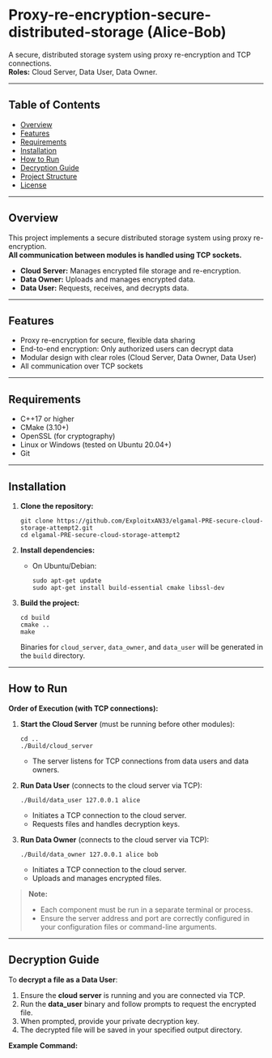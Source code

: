 # Proxy-re-encryption-secure-distributed-storage (Alice-Bob)

A secure, distributed storage system using proxy re-encryption and TCP connections.  
**Roles:** Cloud Server, Data User, Data Owner.

---

## Table of Contents

- [Overview](#overview)
- [Features](#features)
- [Requirements](#requirements)
- [Installation](#installation)
- [How to Run](#how-to-run)
- [Decryption Guide](#decryption-guide)
- [Project Structure](#project-structure)
- [License](#license)

---

## Overview

This project implements a secure distributed storage system using proxy re-encryption.  
**All communication between modules is handled using TCP sockets.**

- **Cloud Server:** Manages encrypted file storage and re-encryption.
- **Data Owner:** Uploads and manages encrypted data.
- **Data User:** Requests, receives, and decrypts data.

---

## Features

- Proxy re-encryption for secure, flexible data sharing
- End-to-end encryption: Only authorized users can decrypt data
- Modular design with clear roles (Cloud Server, Data Owner, Data User)
- All communication over TCP sockets

---

## Requirements

- C++17 or higher
- CMake (3.10+)
- OpenSSL (for cryptography)
- Linux or Windows (tested on Ubuntu 20.04+)
- Git

---

## Installation

1. **Clone the repository:**
    ```
    git clone https://github.com/ExploitxAN33/elgamal-PRE-secure-cloud-storage-attempt2.git
    cd elgamal-PRE-secure-cloud-storage-attempt2
    ```

2. **Install dependencies:**
    - On Ubuntu/Debian:
        ```
        sudo apt-get update
        sudo apt-get install build-essential cmake libssl-dev
        ```

3. **Build the project:**
    ```
    cd build
    cmake ..
    make
    ```
    Binaries for `cloud_server`, `data_owner`, and `data_user` will be generated in the `build` directory.

---

## How to Run

**Order of Execution (with TCP connections):**

1. **Start the Cloud Server** (must be running before other modules):
    ```
    cd ..
    ./Build/cloud_server 
    ```
    - The server listens for TCP connections from data users and data owners.

2. **Run Data User** (connects to the cloud server via TCP):
    ```
    ./Build/data_user 127.0.0.1 alice
    ```
    - Initiates a TCP connection to the cloud server.
    - Requests files and handles decryption keys.

3. **Run Data Owner** (connects to the cloud server via TCP):
    ```
    ./Build/data_owner 127.0.0.1 alice bob
    ```
    - Initiates a TCP connection to the cloud server.
    - Uploads and manages encrypted files.

> **Note:**  
> - Each component must be run in a separate terminal or process.  
> - Ensure the server address and port are correctly configured in your configuration files or command-line arguments.

---

## Decryption Guide

To **decrypt a file as a Data User**:

1. Ensure the **cloud server** is running and you are connected via TCP.
2. Run the **data_user** binary and follow prompts to request the encrypted file.
3. When prompted, provide your private decryption key.
4. The decrypted file will be saved in your specified output directory.

**Example Command:**

